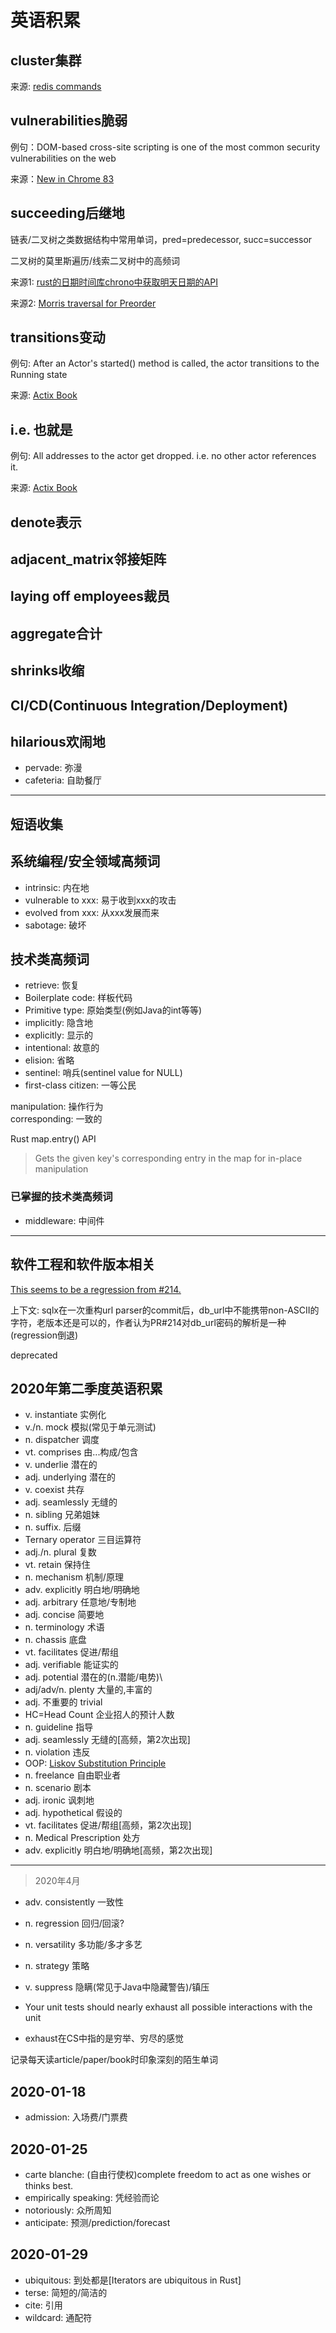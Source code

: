 # 英语积累

## cluster集群

来源: [redis commands](https://redis.io/commands)

## vulnerabilities脆弱

例句：DOM-based cross-site scripting is one of the most common security vulnerabilities on the web

来源：[New in Chrome 83](https://developers.google.com/web/updates/2020/05/nic83)

## succeeding后继地

链表/二叉树之类数据结构中常用单词，pred=predecessor, succ=successor

二叉树的莫里斯遍历/线索二叉树中的高频词

来源1: [rust的日期时间库chrono中获取明天日期的API](https://docs.rs/chrono/0.3.0/chrono/date/struct.Date.html#method.succ)

来源2: [Morris traversal for Preorder](https://www.geeksforgeeks.org/morris-traversal-for-preorder/)

## transitions变动

例句: After an Actor's started() method is called, the actor transitions to the Running state

来源: [Actix Book](https://actix.rs/book/actix/sec-2-actor.html)

## i.e. 也就是

例句: All addresses to the actor get dropped. i.e. no other actor references it.

来源: [Actix Book](https://actix.rs/book/actix/sec-2-actor.html) 

## denote表示

## adjacent_matrix邻接矩阵

## laying off employees裁员

## aggregate合计

## shrinks收缩

## CI/CD(Continuous Integration/Deployment)

## hilarious欢闹地

- pervade: 弥漫
- cafeteria: 自助餐厅

---

## 短语收集

## 系统编程/安全领域高频词

- intrinsic: 内在地
- vulnerable to xxx: 易于收到xxx的攻击
- evolved from xxx: 从xxx发展而来 
- sabotage: 破坏

## 技术类高频词

- retrieve: 恢复
- Boilerplate code: 样板代码
- Primitive type: 原始类型(例如Java的int等等)
- implicitly: 隐含地
- explicitly: 显示的
- intentional: 故意的
- elision: 省略
- sentinel: 哨兵(sentinel value for NULL)
- first-class citizen: 一等公民


manipulation: 操作行为  
corresponding: 一致的

Rust map.entry() API

> Gets the given key's corresponding entry in the map for in-place manipulation


### 已掌握的技术类高频词

- middleware: 中间件

---

## 软件工程和软件版本相关

[This seems to be a regression from #214.](https://github.com/launchbadge/sqlx/pull/630)

上下文: sqlx在一次重构url parser的commit后，db_url中不能携带non-ASCII的字符，老版本还是可以的，作者认为PR#214对db_url密码的解析是一种(regression倒退)

deprecated

## 2020年第二季度英语积累

- v. instantiate 实例化
- v./n. mock 模拟(常见于单元测试)
- n. dispatcher 调度
- vt. comprises 由...构成/包含
- v. underlie 潜在的
- adj. underlying 潜在的
- v. coexist 共存
- adj. seamlessly 无缝的
- n. sibling 兄弟姐妹
- n. suffix. 后缀
- Ternary operator 三目运算符
- adj./n. plural 复数
- vt. retain 保持住
- n. mechanism 机制/原理
- adv. explicitly 明白地/明确地
- adj. arbitrary 任意地/专制地
- adj. concise 简要地
- n. terminology 术语
- n. chassis 底盘
- vt. facilitates 促进/帮组
- adj. verifiable 能证实的
- adj. potential 潜在的(n.潜能/电势)\
- adj/adv/n. plenty 大量的,丰富的
- adj. 不重要的 trivial
- HC=Head Count 企业招人的预计人数
- n. guideline 指导
- adj. seamlessly 无缝的\[高频，第2次出现]
- n. violation 违反
- OOP: [Liskov Substitution Principle](https://stackoverflow.com/questions/56860/what-is-an-example-of-the-liskov-substitution-principle)
- n. freelance 自由职业者
- n. scenario 剧本
- adj. ironic 讽刺地
- adj. hypothetical 假设的
- vt. facilitates 促进/帮组\[高频，第2次出现]
- n. Medical Prescription 处方
- adv. explicitly 明白地/明确地\[高频，第2次出现]

---

> 2020年4月

- adv. consistently 一致性
- n. regression 回归/回滚?
- n. versatility 多功能/多才多艺
- n. strategy 策略
- v. suppress 隐瞒(常见于Java中隐藏警告)/镇压

- Your unit tests should nearly exhaust all possible interactions with the unit
- exhaust在CS中指的是穷举、穷尽的感觉

记录每天读article/paper/book时印象深刻的陌生单词

## 2020-01-18

- admission: 入场费/门票费

## 2020-01-25

- carte blanche: (自由行使权)complete freedom to act as one wishes or thinks best.
- empirically speaking: 凭经验而论
- notoriously: 众所周知
- anticipate: 预测/prediction/forecast

## 2020-01-29

- ubiquitous: 到处都是\[Iterators are ubiquitous in Rust]
- terse: 简短的/简洁的
- cite: 引用
- wildcard: 通配符
